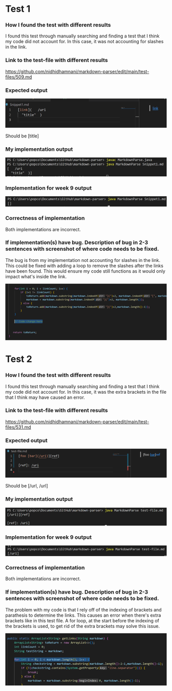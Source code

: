 # Test 1

### How I found the test with different results

I found this test through manually searching and finding a test that I think my code did not account for. In this case, it was not accounting for slashes in the link.

### Link to the test-file with different results

https://github.com/nidhidhamnani/markdown-parser/edit/main/test-files/509.md

### Expected output

![Image1](file1.png)

Should be [title]

### My implementation output

![Image2](file2.png)

### Implementation for week 9 output

![Image6](file6.png)

### Correctness of implementation

Both implementations are incorrect.

### If implementation(s) have bug. Description of bug in 2-3 sentences with screenshot of where code needs to be fixed.

The bug is from my implementation not accounting for slashes in the link. This could be fixed with adding a loop to remove the slashes after the links have been found. This would ensure my code still functions as it would only impact what's inside the link.

![Image8](file8.png)

# Test 2

### How I found the test with different results

I found this test through manually searching and finding a test that I think my code did not account for. In this case, it was the extra brackets in the file that I think may have caused an error.

### Link to the test-file with different results

https://github.com/nidhidhamnani/markdown-parser/edit/main/test-files/531.md

### Expected output

![Image3](file3.png)

Should be [/url, /url]

### My implementation output

![Image4](file4.png)

### Implementation for week 9 output

![Image5](file5.png)

### Correctness of implementation

Both implementations are incorrect.

### If implementation(s) have bug. Description of bug in 2-3 sentences with screenshot of where code needs to be fixed.

The problem with my code is that I rely off of the indexing of brackets and parathesis to determine the links. This causes an error when there's extra brackets like in this test file. A for loop, at the start before the indexing of the brackets is used, to get rid of the extra brackets may solve this issue.

![Image7](file7.png)
